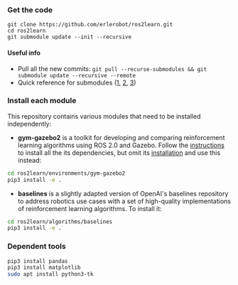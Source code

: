 ### Get the code
```
git clone https://github.com/erlerobot/ros2learn.git
cd ros2learn
git submodule update --init --recursive
```
#### Useful info
- Pull all the new commits: `git pull --recurse-submodules && git submodule update --recursive --remote`
- Quick reference for submodules ([1](http://www.vogella.com/tutorials/GitSubmodules/article.html), [2](https://chrisjean.com/git-submodules-adding-using-removing-and-updating/), [3](https://git-scm.com/book/en/v2/Git-Tools-Submodules))

### Install each module
This repository contains various modules that need to be installed independently:

- **gym-gazebo2** is a toolkit for developing and comparing reinforcement learning algorithms using ROS 2.0 and Gazebo. Follow the [instructions](https://github.com/erlerobot/gym-gazebo2/blob/master/INSTALL.md) to install all the its dependencies, but omit its [installation](https://github.com/erlerobot/gym-gazebo2/blob/master/INSTALL.md#gym-gazebo2) and use this instead:

```sh
cd ros2learn/environments/gym-gazebo2
pip3 install -e .
```

- **baselines** is a slightly adapted version of OpenAI's baselines repository to address robotics use cases with a set of high-quality implementations of reinforcement learning algorithms. To install it:

```sh
cd ros2learn/algorithms/baselines
pip3 install -e .
```

### Dependent tools

```bash
pip3 install pandas
pip3 install matplotlib
sudo apt install python3-tk
```
